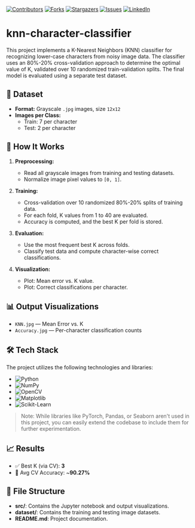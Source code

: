 <!-- SHIELDS -->
[![Contributors][contributors-shield]][contributors-url]
[![Forks][forks-shield]][forks-url]
[![Stargazers][stars-shield]][stars-url]
[![Issues][issues-shield]][issues-url]
[![LinkedIn][linkedin-shield]][linkedin-url]


# knn-character-classifier
This project implements a K-Nearest Neighbors (KNN) classifier for recognizing lower-case characters from noisy image data. The classifier uses an 80%-20% cross-validation approach to determine the optimal value of K, validated over 10 randomized train-validation splits. The final model is evaluated using a separate test dataset. 
## 📂 Dataset

- **Format:** Grayscale `.jpg` images, size `12x12`
- **Images per Class:**
  - Train: 7 per character
  - Test: 2 per character

## 🚀 How It Works

1. **Preprocessing:**
   - Read all grayscale images from training and testing datasets.
   - Normalize image pixel values to `[0, 1]`.

2. **Training:**
   - Cross-validation over 10 randomized 80%-20% splits of training data.
   - For each fold, K values from 1 to 40 are evaluated.
   - Accuracy is computed, and the best K per fold is stored.

3. **Evaluation:**
   - Use the most frequent best K across folds.
   - Classify test data and compute character-wise correct classifications.

4. **Visualization:**
   - Plot: Mean error vs. K value.
   - Plot: Correct classifications per character.

## 📊 Output Visualizations

- `KNN.jpg` — Mean Error vs. K
- `Accuracy.jpg` — Per-character classification counts

## 🛠️ Tech Stack

The project utilizes the following technologies and libraries:

- ![Python](https://img.shields.io/badge/Python-3776AB?style=for-the-badge&logo=python&logoColor=white)
- ![NumPy](https://img.shields.io/badge/NumPy-013243?style=for-the-badge&logo=numpy&logoColor=white)
- ![OpenCV](https://img.shields.io/badge/OpenCV-5C3EE8?style=for-the-badge&logo=opencv&logoColor=white)
- ![Matplotlib](https://img.shields.io/badge/Matplotlib-11557C?style=for-the-badge&logo=matplotlib&logoColor=white)
- ![Scikit-Learn](https://img.shields.io/badge/Scikit_Learn-F7931E?style=for-the-badge&logo=scikit-learn&logoColor=white)

> Note: While libraries like PyTorch, Pandas, or Seaborn aren't used in this project, you can easily extend the codebase to include them for further experimentation.

## 📈 Results

- ✅ Best K (via CV): **3**
- 🎯 Avg CV Accuracy: ~**90.27%**

## 📁 File Structure
- **src/**: Contains the Jupyter notebook and output visualizations.
- **dataset/**: Contains the training and testing image datasets.
- **README.md**: Project documentation.

<!-- SHIELD LINKS -->
[contributors-shield]: https://img.shields.io/github/contributors/alyelaswad/knn-character-classifier.svg?style=for-the-badge
[contributors-url]: https://github.com/alyelaswad/knn-character-classifier/graphs/contributors
[forks-shield]: https://img.shields.io/github/forks/alyelaswad/knn-character-classifier.svg?style=for-the-badge
[forks-url]: https://github.com/alyelaswad/knn-character-classifier/network/members
[stars-shield]: https://img.shields.io/github/stars/alyelaswad/knn-character-classifier.svg?style=for-the-badge
[stars-url]: https://github.com/alyelaswad/knn-character-classifier/stargazers
[issues-shield]: https://img.shields.io/github/issues/alyelaswad/knn-character-classifier.svg?style=for-the-badge
[issues-url]: https://github.com/alyelaswad/knn-character-classifier/issues
[linkedin-shield]: https://img.shields.io/badge/-LinkedIn-black.svg?style=for-the-badge&logo=linkedin&colorB=555
[linkedin-url]: https://www.linkedin.com/in/aly-elaswad/
